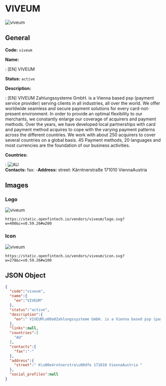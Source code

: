 
# VIVEUM 
![viveum](https://static.openfintech.io/vendors/viveum/logo.svg?w=400&c=v0.59.26#w200)  

## General 
 
**Code:** `viveum` 
 
**Name:** 
 
:	[EN] VIVEUM 
 
**Status:** `active` 
 
**Description:** 
 
: [EN]  VIVEUM Zahlungssysteme GmbH. is a Vienna based psp (payment service provider) serving clients in all industries, all over the world. We offer worldwide seamless and secure payment solutions for every card-not-present environment. In order to provide an optimal flexibility to our merchants, we constantly enlarge our coverage of acquirers and payment methods. Over the years, we have developed local partnerships with card and payment method acquires to cope with the varying payment patterns across the different countries. We work with about 250 acquirers to cover several countries on a global basis. 45 Payment methods, 20 languages and most currencies are the foundation of our business activities.  
 
 
**Countries:** 
 
:	![AU](https://cdnjs.cloudflare.com/ajax/libs/flag-icon-css/3.3.0/flags/4x3/au.svg#w24)  
**Contacts:** 
fax: -**Address:** 
street:  Kärntnerstraße 171010 ViennaAustria  

## Images 

### Logo 
 
![viveum](https://static.openfintech.io/vendors/viveum/logo.svg?w=400&c=v0.59.26#w200)  

```
https://static.openfintech.io/vendors/viveum/logo.svg?w=400&c=v0.59.26#w200
```  

### Icon 
 
![viveum](https://static.openfintech.io/vendors/viveum/icon.svg?w=278&c=v0.59.26#w100)  

```
https://static.openfintech.io/vendors/viveum/icon.svg?w=278&c=v0.59.26#w100
```  

## JSON Object 

```json
{
  "code":"viveum",
  "name":{
    "en":"VIVEUM"
  },
  "status":"active",
  "description":{
    "en":" VIVEUM\u00a0Zahlungssysteme GmbH. is a Vienna based psp (payment service provider) serving clients in all industries, all over the world. We offer worldwide seamless and secure payment solutions for every card-not-present environment. In order to provide an optimal flexibility to our merchants, we constantly enlarge our coverage of acquirers and payment methods. Over the years, we have developed local partnerships with card and payment method acquires to cope with the varying payment patterns across the different countries. We work with about 250 acquirers to cover several countries on a global basis. 45 Payment methods, 20 languages and most currencies are the foundation of our business activities. "
  },
  "links":null,
  "countries":[
    "AU"
  ],
  "contacts":{
    "fax":"-"
  },
  "address":{
    "street":" K\u00e4rntnerstra\u00dfe 171010 ViennaAustria "
  },
  "social_profiles":null
}
```  
